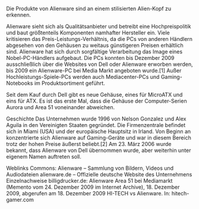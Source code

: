 Die Produkte von Alienware sind an einem stilisierten Alien-Kopf zu erkennen.

Alienware sieht sich als Qualitätsanbieter und betreibt eine Hochpreispolitik und baut größtenteils Komponenten namhafter Hersteller ein. Viele kritisieren das Preis-Leistungs-Verhältnis, da die PCs von anderen Händlern abgesehen von den Gehäusen zu weitaus günstigeren Preisen erhältlich sind. Alienware hat sich durch sorgfältige Verarbeitung das Image eines Nobel-PC-Händlers aufgebaut. Die PCs konnten bis Dezember 2009 ausschließlich über die Websites von Dell oder Alienware erworben werden, bis 2009 ein Alienware-PC bei Media Markt angeboten wurde.[1] Außer Hochleistungs-Spiele-PCs werden auch Mediacenter-PCs und Gaming-Notebooks im Produktsortiment geführt.

Seit dem Kauf durch Dell gibt es neue Gehäuse, eines für MicroATX und eins für ATX. Es ist das erste Mal, dass die Gehäuse der Computer-Serien Aurora und Area 51 voneinander abweichen.

Geschichte
Das Unternehmen wurde 1996 von Nelson Gonzalez und Alex Aguila in den Vereinigten Staaten gegründet. Die Firmenzentrale befindet sich in Miami (USA) und der europäische Hauptsitz in Irland. Von Beginn an konzentrierte sich Alienware auf Gaming-Geräte und war in diesem Bereich trotz der hohen Preise äußerst beliebt.[2] Am 23. März 2006 wurde bekannt, dass Alienware von Dell übernommen wurde, aber weiterhin unter eigenem Namen auftreten soll.

Weblinks
Commons: Alienware – Sammlung von Bildern, Videos und Audiodateien
alienware.de – Offizielle deutsche Website des Unternehmens
Einzelnachweise
 billigdrucker.de: Alienware Area 51 bei Mediamarkt (Memento vom 24. Dezember 2009 im Internet Archive), 18. Dezember 2009, abgerufen am 18. Dezember 2009
 HI-TECH vs Alienware. In: hitech-gamer.com